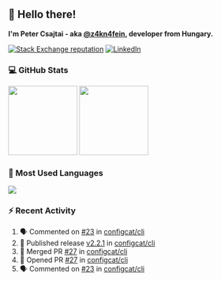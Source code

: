 ## 👋 Hello there!

**I'm Peter Csajtai - aka [@z4kn4fein](https://github.com/z4kn4fein), developer from Hungary.**

[![Stack Exchange reputation](https://img.shields.io/stackexchange/stackoverflow/r/8700582?color=orange&label=reputation&logo=stackoverflow&style=for-the-badge)](https://stackoverflow.com/users/8700582)
[![LinkedIn](https://img.shields.io/badge/linkedin-%230077B5.svg?style=for-the-badge&logo=linkedin&logoColor=white)](https://www.linkedin.com/in/csajtai-p%C3%A9ter-45395341/)

### 💻 GitHub Stats

<div>
  <img height="140px" src="https://github-readme-stats-pcsajtai.vercel.app/api?username=z4kn4fein&show_icons=true&hide_border=true&count_private=true&custom_title=Stats&theme=dracula&line_height=24&hide_title=true">
  <img height="140px" src="https://streak-stats.demolab.com?user=z4kn4fein&theme=dracula&hide_border=true">
  
</div>

### :toolbox: Most Used Languages

<img src="https://github-readme-stats-pcsajtai.vercel.app/api/top-langs/?username=z4kn4fein&theme=dracula&hide_border=true&layout=compact&langs_count=8&hide_title=true">

### :zap: Recent Activity

<!--START_SECTION:activity-->
1. 🗣 Commented on [#23](https://github.com/configcat/cli/pull/23#issuecomment-2175691198) in [configcat/cli](https://github.com/configcat/cli)
2. 🚀 Published release [v2.2.1](https://github.com/configcat/cli/releases/tag/v2.2.1) in [configcat/cli](https://github.com/configcat/cli)
3. 🎉 Merged PR [#27](https://github.com/configcat/cli/pull/27) in [configcat/cli](https://github.com/configcat/cli)
4. 💪 Opened PR [#27](https://github.com/configcat/cli/pull/27) in [configcat/cli](https://github.com/configcat/cli)
5. 🗣 Commented on [#23](https://github.com/configcat/cli/pull/23#issuecomment-2172944157) in [configcat/cli](https://github.com/configcat/cli)
<!--END_SECTION:activity-->
